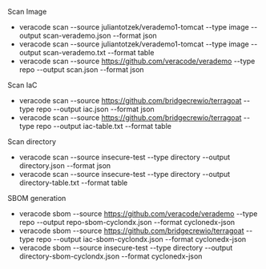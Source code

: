 Scan Image
- veracode scan --source  juliantotzek/verademo1-tomcat --type image --output scan-verademo.json --format json 
- veracode scan --source  juliantotzek/verademo1-tomcat --type image --output scan-verademo.txt --format table 
- veracode scan --source https://github.com/veracode/verademo --type repo --output scan.json --format json

Scan IaC
- veracode scan --source https://github.com/bridgecrewio/terragoat --type repo --output iac.json --format json
- veracode scan --source https://github.com/bridgecrewio/terragoat --type repo --output iac-table.txt --format table

Scan directory
- veracode scan --source insecure-test --type directory --output directory.json --format json
- veracode scan --source insecure-test --type directory --output directory-table.txt --format table

SBOM generation
- veracode sbom --source https://github.com/veracode/verademo --type repo --output repo-sbom-cyclondx.json --format cyclonedx-json
- veracode sbom --source https://github.com/bridgecrewio/terragoat --type repo --output iac-sbom-cyclondx.json --format cyclonedx-json
- veracode sbom --source insecure-test --type directory --output directory-sbom-cyclondx.json --format cyclonedx-json
